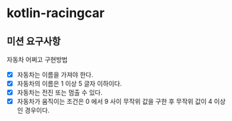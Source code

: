 # kotlin-racingcar

## 미션 요구사항

자동차 어쩌고 구현방법


- [x] 자동차는 이름을 가져야 한다.
- [x] 자동차의 이름은 1 이상 5 글자 이하이다.
- [x] 자동차는 전진 또는 멈출 수 있다.
- [x] 자동차가 움직이는 조건은 0 에서 9 사이 무작위 값을 구한 후 무작위 값이 4 이상인 경우이다.